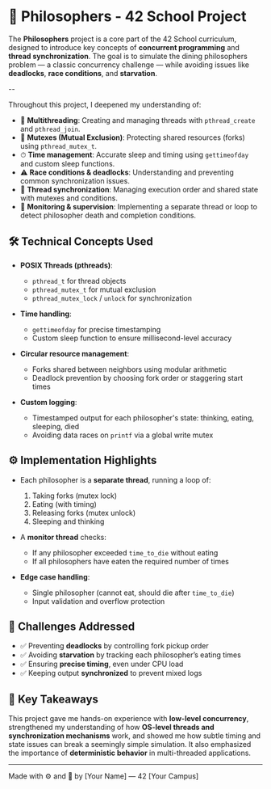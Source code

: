 # 🧠 Philosophers - 42 School Project

The **Philosophers** project is a core part of the 42 School curriculum, designed to introduce key concepts of **concurrent programming** and **thread synchronization**. The goal is to simulate the dining philosophers problem — a classic concurrency challenge — while avoiding issues like **deadlocks**, **race conditions**, and **starvation**.

--

Throughout this project, I deepened my understanding of:

- 🧵 **Multithreading**: Creating and managing threads with `pthread_create` and `pthread_join`.
- 🧱 **Mutexes (Mutual Exclusion)**: Protecting shared resources (forks) using `pthread_mutex_t`.
- ⏱ **Time management**: Accurate sleep and timing using `gettimeofday` and custom sleep functions.
- ⚠️ **Race conditions & deadlocks**: Understanding and preventing common synchronization issues.
- 🚦 **Thread synchronization**: Managing execution order and shared state with mutexes and conditions.
- 👀 **Monitoring & supervision**: Implementing a separate thread or loop to detect philosopher death and completion conditions.

## 🛠 Technical Concepts Used

- **POSIX Threads (pthreads)**:
  - `pthread_t` for thread objects
  - `pthread_mutex_t` for mutual exclusion
  - `pthread_mutex_lock` / `unlock` for synchronization

- **Time handling**:
  - `gettimeofday` for precise timestamping
  - Custom sleep function to ensure millisecond-level accuracy

- **Circular resource management**:
  - Forks shared between neighbors using modular arithmetic
  - Deadlock prevention by choosing fork order or staggering start times

- **Custom logging**:
  - Timestamped output for each philosopher's state: thinking, eating, sleeping, died
  - Avoiding data races on `printf` via a global write mutex

## ⚙️ Implementation Highlights

- Each philosopher is a **separate thread**, running a loop of:
  1. Taking forks (mutex lock)
  2. Eating (with timing)
  3. Releasing forks (mutex unlock)
  4. Sleeping and thinking

- A **monitor thread** checks:
  - If any philosopher exceeded `time_to_die` without eating
  - If all philosophers have eaten the required number of times

- **Edge case handling**:
  - Single philosopher (cannot eat, should die after `time_to_die`)
  - Input validation and overflow protection

## 🚫 Challenges Addressed

- ✅ Preventing **deadlocks** by controlling fork pickup order
- ✅ Avoiding **starvation** by tracking each philosopher’s eating times
- ✅ Ensuring **precise timing**, even under CPU load
- ✅ Keeping output **synchronized** to prevent mixed logs

## 🧠 Key Takeaways

This project gave me hands-on experience with **low-level concurrency**, strengthened my understanding of how **OS-level threads and synchronization mechanisms** work, and showed me how subtle timing and state issues can break a seemingly simple simulation. It also emphasized the importance of **deterministic behavior** in multi-threaded applications.

---

Made with ⚙️ and 🧠 by [Your Name] — 42 [Your Campus]
